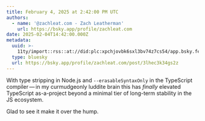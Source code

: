 ```yaml
---
title: February 4, 2025 at 2:42:00 PM UTC
authors:
  - name: '@zachleat.com - Zach Leatherman'
    url: https://bsky.app/profile/zachleat.com
date: 2025-02-04T14:42:00.000Z
metadata:
  uuid: >-
    11ty/import::rss::at://did:plc:xpchjovbk6sxl3bv74z7cs54/app.bsky.feed.post/3lhec3k34gs2z
  type: bluesky
  url: https://bsky.app/profile/zachleat.com/post/3lhec3k34gs2z
---
```

With type stripping in Node.js and `--erasableSyntaxOnly` in the TypeScript compiler — in my curmudgeonly luddite brain this has *finally* elevated TypeScript as-a-project beyond a minimal tier of long-term stability in the JS ecosystem.

Glad to see it make it over the hump.